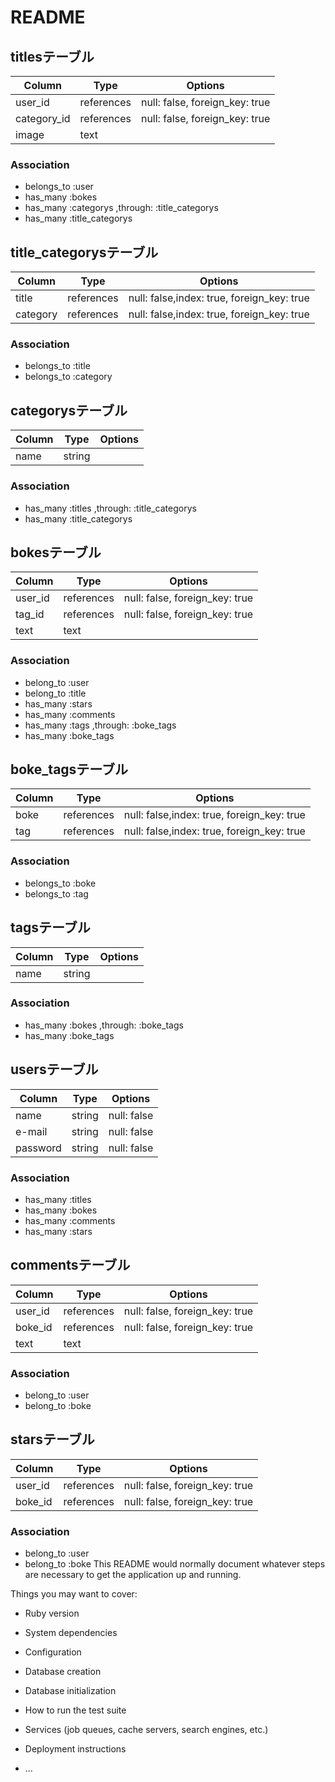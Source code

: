 # README

## titlesテーブル
|Column|Type|Options|
|------|----|-------|
|user_id|references|null: false, foreign_key: true|
|category_id|references|null: false, foreign_key: true|
|image|text|

### Association
- belongs_to :user
- has_many :bokes
- has_many :categorys ,through: :title_categorys
- has_many :title_categorys


## title_categorysテーブル
|Column|Type|Options|
|------|----|-------|
|title|references|null: false,index: true, foreign_key: true|
|category|references|null: false,index: true, foreign_key: true|

### Association
- belongs_to :title
- belongs_to :category


## categorysテーブル
|Column|Type|Options|
|------|----|-------|
|name|string|

### Association
- has_many :titles ,through: :title_categorys
- has_many :title_categorys






## bokesテーブル
|Column|Type|Options|
|------|----|-------|
|user_id|references|null: false, foreign_key: true|
|tag_id|references|null: false, foreign_key: true|
|text|text|

### Association
- belong_to :user
- belong_to :title
- has_many :stars
- has_many :comments
- has_many :tags ,through: :boke_tags
- has_many :boke_tags

## boke_tagsテーブル
|Column|Type|Options|
|------|----|-------|
|boke|references|null: false,index: true, foreign_key: true|
|tag|references|null: false,index: true, foreign_key: true|

### Association
- belongs_to :boke
- belongs_to :tag

## tagsテーブル
|Column|Type|Options|
|------|----|-------|
|name|string|

### Association
- has_many :bokes ,through: :boke_tags
- has_many :boke_tags





## usersテーブル
|Column|Type|Options|
|------|----|-------|
|name|string|null: false|
|e-mail|string|null: false|
|password|string|null: false|

### Association
- has_many :titles
- has_many :bokes
- has_many :comments
- has_many :stars


## commentsテーブル
|Column|Type|Options|
|------|----|-------|
|user_id|references|null: false, foreign_key: true|
|boke_id|references|null: false, foreign_key: true|
|text|text|

### Association
- belong_to :user
- belong_to :boke



## starsテーブル
|Column|Type|Options|
|------|----|-------|
|user_id|references|null: false, foreign_key: true|
|boke_id|references|null: false, foreign_key: true|

### Association
- belong_to :user
- belong_to :boke
This README would normally document whatever steps are necessary to get the
application up and running.

Things you may want to cover:

* Ruby version

* System dependencies

* Configuration

* Database creation

* Database initialization

* How to run the test suite

* Services (job queues, cache servers, search engines, etc.)

* Deployment instructions

* ...

